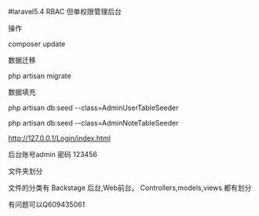 #laravel5.4 RBAC 但单权限管理后台

操作

composer update

数据迁移

php artisan migrate

数据填充

php artisan db:seed --class=AdminUserTableSeeder

php artisan db:seed --class=AdminNoteTableSeeder

http://127.0.0.1/Login/index.html

后台账号admin  密码 123456

文件夹划分

文件的分类有 Backstage 后台,Web前台。
Controllers,models,views  都有划分

有问题可以Q609435061
